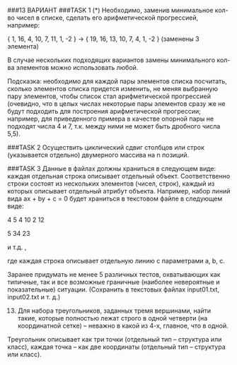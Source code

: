 ###13 ВАРИАНТ
###TASK 1
(*) Необходимо, заменив минимальное кол-во чисел в списке, сделать его арифметической прогрессией, например:

{ 1, 16, 4, 10, 7, 11, 1, -2 } → { 19, 16, 13, 10, 7, 4, 1, -2 } (заменены 3 элемента)

В случае нескольких подходящих вариантов замены минимального кол-ва элементов можно использовать любой.

Подсказка: необходимо для каждой пары элементов списка посчитать, сколько элементов списка придется изменить, не меняя 
выбранную пару элементов, чтобы список стал арифметической прогрессией (очевидно, что в целых числах некоторые пары 
элементов сразу же не будут подходить для построения арифметической прогрессии; например, для приведенного 
примера в качестве опорной пары не подходят числа 4 и 7, т.к. между ними не может быть дробного числа 5,5).

###TASK 2
Осуществить циклический сдвиг столбцов или строк (указывается отдельно) двумерного массива на n позиций.

###TASK 3 
Данные в файлах должны храниться в следующем виде: каждая отдельная строка описывает отдельный объект. Соответственно 
строки состоят из нескольких элементов (чисел, строк), каждый из которых описывает отдельный атрибут объекта. Например,
набор линий вида ax + by + c = 0 будет храниться в текстовом файле в следующем виде:

4 5 4
10 2 12

5 34 23

и т.д. ,

где каждая строка описывает отдельную линию с параметрами a, b, c.

Заранее придумать не менее 5 различных тестов, охватывающих как типичные, так и все возможные граничные (наиболее 
невероятные и показательные) ситуации. (Сохранить в текстовых файлах input01.txt, input02.txt и т. д.)

13. Для набора треугольников, заданных тремя вершинами, найти такие, которые полностью лежат строго в одной четверти (на
координатной сетке) – неважно в какой из 4-х, главное, что в одной.

Треугольник описывает как три точки (отдельный тип – структура или класс), каждая точка – как две координаты
(отдельный тип – структура или класс).